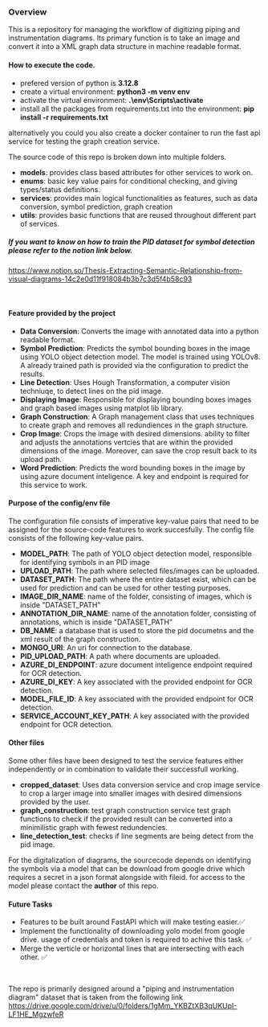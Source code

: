 ### Overview
This is a repository for managing the workflow of digitizing piping and instrumentation diagrams. Its primary function is to take an image and convert it into a XML graph data structure in machine readable format.

#### How to execute the code.
- prefered version of python is **3.12.8**
- create a virtual environment: **python3 -m venv env**
- activate the virtual environment: **.\env\Scripts\activate**
- install all the packages from requirements.txt into the environment: **pip install -r requirements.txt**

alternatively you could you also create a docker container to run the fast api service for testing the graph creation service.

The source code of this repo is broken down into multiple folders.
- **models**: provides class based attributes for other services to work on.
- **enums**: basic key value pairs for conditional checking, and giving types/status definitions.
- **services**: provides main logical functionalities as features, such as data conversion, symbol prediction, graph creation
- **utils**: provides basic functions that are reused throughout different part of services.

##### If you want to know on how to train the PID dataset for symbol detection please refer to the notion link below. 
https://www.notion.so/Thesis-Extracting-Semantic-Relationship-from-visual-diagrams-14c2e0d11f918084b3b7c3d5f4b58c93 

<br>

#### Feature provided by the project
- **Data Conversion**: Converts the image with annotated data into a python readable format. 
- **Symbol Prediction**: Predicts the symbol bounding boxes in the image using YOLO object detection model. The model is trained using YOLOv8. A already trained path is provided via the configuration to predict the results.
- **Line Detection**: Uses Hough Transformation, a computer vision techniuqe, to detect lines on the pid image.
- **Displaying Image**: Responsible for displaying bounding boxes images and graph based images using matplot lib library.
- **Graph Construction**: A Graph management class that uses techniques to create graph and removes all redundiences in the graph structure.
- **Crop Image**: Crops the image with desired dimensions. ability to filter and adjusts the annotations vertcies that are within the provided dimensions of the image. Moreover, can save the crop result back to its upload path.  
- **Word Prediction**: Predicts the word bounding boxes in the image by using azure document inteligence. A key and endpoint is required for this service to work.


#### Purpose of the config/env file
The configuration file consists of imperative key-value pairs that need to be assigned for the source-code features to work succesfully.
The config file consists of the following key-value pairs.

- **MODEL_PATH**: The path of YOLO object detection model, responsible for identifying symbols in an PID image
- **UPLOAD_PATH**: The path where selected files/images can be uploaded.
- **DATASET_PATH**: The path where the entire dataset exist, which can be used for prediction and can be used for other testing purposes.
- **IMAGE_DIR_NAME**: name of the folder, consisting of images, which is inside "DATASET_PATH"
- **ANNOTATION_DIR_NAME**: name of the annotation folder, consisting of annotations, which is inside "DATASET_PATH"
- **DB_NAME**: a database that is used to store the pid documetns and the xml result of the graph construction.
- **MONGO_URI**: An uri for connection to the database.
- **PID_UPLOAD_PATH**: A path where documents are uploaded.
- **AZURE_DI_ENDPOINT**: azure document inteligence endpoint required for OCR detection.
- **AZURE_DI_KEY**: A key associated with the provided endpoint for OCR detection.
- **MODEL_FILE_ID**: A key associated with the provided endpoint for OCR detection.
- **SERVICE_ACCOUNT_KEY_PATH**: A key associated with the provided endpoint for OCR detection.

#### Other files
Some other files have been designed to test the service features either independently or in combination to validate their successfull working.

- **cropped_dataset**: Uses data conversion service and crop image service to crop a larger image into smaller images with desired dimensions provided by the user.
- **graph_construction**: test graph construction service test graph functions to check if the provided result can be converted into a minimilistic graph with fewest redundencies.
- **line_detection_test**: checks if line segments are being detect from the pid image. 


For the digitalization of diagrams, the sourcecode depends on identifying the symbols via a model that can be download from google drive which requires a secret in a json format alongside with fileid. for access to the model please contact the **author** of this repo.

#### Future Tasks
- Features to be built around FastAPI which will make testing easier.✅
- Implement the functionality of downloading yolo model from google drive. usage of credentials and token is required to achive this task. ✅
- Merge the verticle or horizontal lines that are intersecting with each other. ✅

<br>

The repo is primarily designed around a "piping and instrumentation diagram" dataset that is taken from the following link
https://drive.google.com/drive/u/0/folders/1gMm_YKBZtXB3qUKUpI-LF1HE_MgzwfeR